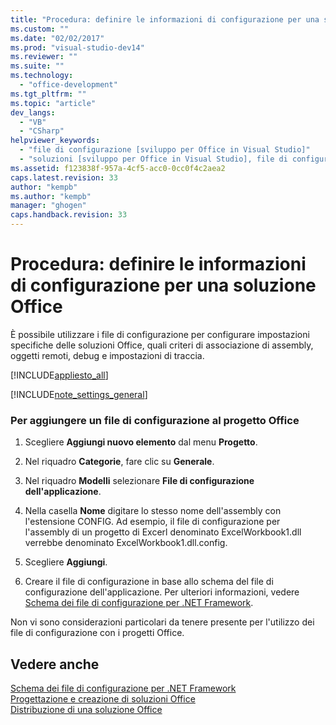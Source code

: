 ```yaml
---
title: "Procedura: definire le informazioni di configurazione per una soluzione Office"
ms.custom: ""
ms.date: "02/02/2017"
ms.prod: "visual-studio-dev14"
ms.reviewer: ""
ms.suite: ""
ms.technology: 
  - "office-development"
ms.tgt_pltfrm: ""
ms.topic: "article"
dev_langs: 
  - "VB"
  - "CSharp"
helpviewer_keywords: 
  - "file di configurazione [sviluppo per Office in Visual Studio]"
  - "soluzioni [sviluppo per Office in Visual Studio], file di configurazione"
ms.assetid: f123838f-957a-4cf5-acc0-0cc0f4c2aea2
caps.latest.revision: 33
author: "kempb"
ms.author: "kempb"
manager: "ghogen"
caps.handback.revision: 33
---
```

# Procedura: definire le informazioni di configurazione per una soluzione Office
  È possibile utilizzare i file di configurazione per configurare impostazioni specifiche delle soluzioni Office,  quali criteri di associazione di assembly, oggetti remoti, debug e impostazioni di traccia.  
  
 [!INCLUDE[appliesto_all](../vsto/includes/appliesto-all-md.md)]  
  
 [!INCLUDE[note_settings_general](../sharepoint/includes/note-settings-general-md.md)]  
  
### Per aggiungere un file di configurazione al progetto Office  
  
1.  Scegliere **Aggiungi nuovo elemento** dal menu **Progetto**.  
  
2.  Nel riquadro **Categorie**, fare clic su **Generale**.  
  
3.  Nel riquadro **Modelli**  selezionare **File di configurazione dell'applicazione**.  
  
4.  Nella casella **Nome** digitare lo stesso nome dell'assembly con l'estensione CONFIG.  Ad esempio, il file di configurazione per l'assembly di un progetto di Excerl denominato ExcelWorkbook1.dll verrebbe denominato ExcelWorkbook1.dll.config.  
  
5.  Scegliere **Aggiungi**.  
  
6.  Creare il file di configurazione in base allo schema del file di configurazione dell'applicazione.  Per ulteriori informazioni, vedere [Schema dei file di configurazione per .NET Framework](http://msdn.microsoft.com/library/69003d39-dc8a-460c-a6be-e6d93e690b38).  
  
 Non vi sono considerazioni particolari da tenere presente per l'utilizzo dei file di configurazione con i progetti Office.  
  
## Vedere anche  
 [Schema dei file di configurazione per .NET Framework](http://msdn.microsoft.com/library/69003d39-dc8a-460c-a6be-e6d93e690b38)   
 [Progettazione e creazione di soluzioni Office](../vsto/designing-and-creating-office-solutions.md)   
 [Distribuzione di una soluzione Office](../vsto/deploying-an-office-solution.md)  
  
  